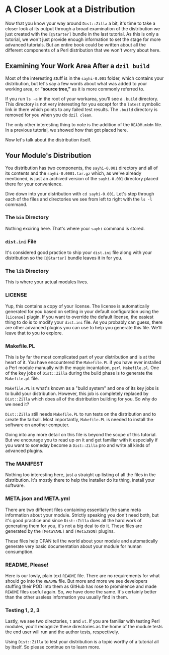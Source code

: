 # A Closer Look at a Distribution

Now that you know your way around `Dist::Zilla` a bit, it's time to take a
closer look at its output through a broad examination of the distribution we
just created with the `[@Starter]` bundle in the last tutorial. As this is only
a tutorial, we won't just provide enough information to set the stage for more
advanced tutorials.  But an entire book could be written about all the different
components of a Perl distribution that we won't worry about here.

## Examining Your Work Area After a `dzil build`

Most of the interesting stuff is in the `sayhi-0.001` folder, which contains
your distribution, but let's say a few words about what was added to your
working area, or **"source tree,"** as it is more commonly referred to.

If you run `ls -a` in the root of your workarea, you'll see a `.build`
directory. This directory is not very interesting for you except for the
`latest` symbolic link in there which points to any failed test results. The
`.build` directory is removed for you when you do `dzil clean`.

The only other interesting thing to note is the addition of the `READM.mkdn`
file. In a previous tutorial, we showed how that got placed here.

Now let's talk about the distribution itself.

## Your Module's Distribution

You distribution has two components, the `sayhi-0.001` directory and all of its
contents and the `sayhi-0.0001.tar.gz` which, as we've already mentioned, is
just an archived version of the `sayhi-0.001` directory placed there for your
convenience.

Dive down into your distribution with `cd sayhi-0.001`. Let's step through each
of the files and directories we see from left to right with the `ls -l` command.

### The `bin` Directory

Nothing exciring here. That's where your `sayhi` command is stored.

### `dist.ini` File

It's considered good practice to ship your `dist.ini` file along with your
distribution so the `[@Starter]` bundle leaves it in for you.

### The `lib` Directory

This is where your actual modules lives.

### LICENSE

Yup, this contains a copy of your license. The license is automatically
generated for you based on setting in your default configuration using the
`[License]` plugin. If you want to override the default license, the easiest
thing to do is to modify your `dist.ini` file. As you probably can guess, there
are other advanced plugins you can use to help you generate this file. We'll
leave that to you to explore.

### Makefile.PL

This is by far the most complicated part of your distribution and is at the
heart of it. You have encountered the `Makefile.PL` if you have ever installed a
Perl module manually with the magic incantation, `perl Makefile.pl`. One of the
key jobs of `Dist::Zilla` during the build phase is to generate the
`Makefile.pl` file.

`Makefile.PL` is what's known as a "build system" and one of its key jobs is to
build your distribution. However, this job is completely replaced by
`Dist::Zilla` which does all of the distribution building for you. So why do we
need it?

`Dist::Zilla` still needs `Makefile.PL` to run tests on the distribution and to
create the tarball. Most importantly, `Makefile.PL` is needed to install the
software on another computer.

Going into any more detail on this file is beyond the scope of this tutorial.
But we encourage you to read up on it and get familiar with it especially if you
want to someday become a `Dist::Zilla` pro and write all kinds of advanced
plugins.

### The MANIFEST

Nothing too interesting here, just a straight up listing of all the files in the
distribution. It's mostly there to help the installer do its thing, install your
software.

### META.json and META.yml

There are two different files containing essentially the same meta information
about your module. Strictly speaking you don't need both, but it's good practice
and since `Dist::Zilla` does all the hard work of generating them for you, it's
not a big deal to do it.  These files are generated by the `[MetaYAML]` and
`[MetaJSON]` plugins.

These files help CPAN tell the world about your module and automatically
generate very basic documentation about your module for human consumption.

### README, Please!

Here is our lowly, plain text `README` file. There are no requirements for what
should go into the `README` file. But more and more we see developers stuffing
their POD into them as GitHub has rose to prominence and made `README` files
useful again. So, we have done the same. It's certainly better than the other
useless information you usually find in them.

### Testing 1, 2, 3

Lastly, we see two directories, `t` and `xt`. If you are familiar with testing
Perl modules, you'll recognize these directories as the home of the module tests
the end user will run and the author tests, respectively.

Using `Dist::Zilla` to test your distribution is a topic worthy of a tutorial
all by itself. So please continue on to learn more.
